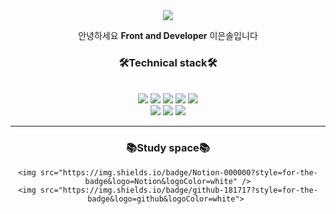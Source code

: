   <div align="center">
  <!--아이콘 둥글게 만들때는 style=flat&-->
    <img src="https://capsule-render.vercel.app/api?type=Waving&color=B0DAFF&height=180&section=header&text=Hellow,%20I'm%20EunSol&fontAlignY=35&fontSize=32&fontColor=ffffff" />
  </div>
    <div align=center>
   <p>안녕하세요 <b>Front and Developer</b> 이은솔입니다</p>
  </div>
  
  <div align=center>
   <h3>🛠️Technical stack🛠️</h3>
   <br />
   <img src="https://img.shields.io/badge/HTML5-E34F26?style=for-the-badge&logo=HTML5&logoColor=white">
   <img src="https://img.shields.io/badge/CSS3-1572B6?style=for-the-badge&logo=CSS3&logoColor=white">
   <img src="https://img.shields.io/badge/JavaScript-F7DF1E?style=for-the-badge&logo=JavaScript&logoColor=white">
    <img src="https://img.shields.io/badge/React-61DAFB?style=for-the-badge&logo=React&logoColor=white">
   <img src="https://img.shields.io/badge/Node.js-339933?style=for-the-badge&logo=Node.js&logoColor=white"> <br/>
  <img src="https://img.shields.io/badge/jQuery-0769AD?style=for-the-badge&logo=jQuery&logoColor=white" />
  <img src="https://img.shields.io/badge/Bootstrap-7952B3?style=for-the-badge&logo=Bootstrap&logoColor=white" />
   <img src="https://img.shields.io/badge/Amazon AWS-232F3E?style=for-the-badge&logo=Amazon AWS&logoColor=white" />
  </div>

  <hr/>
  <div align=center>
    <h3>📚Study space📚</h3>
    
    <img src="https://img.shields.io/badge/Notion-000000?style=for-the-badge&logo=Notion&logoColor=white" />
    <img src="https://img.shields.io/badge/github-181717?style=for-the-badge&logo=github&logoColor=white"> 
  
  </div>



